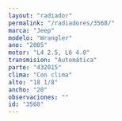 ```yaml
---
layout: "radiador"
permalink: "/radiadores/3568/"
marca: "Jeep"
modelo: "Wrangler"
ano: "2005"
motor: "L4 2.5, L6 4.0"
transmision: "Automática"
parte: "432015"
clima: "Con clima"
alto: "18 1/8"
ancho: "20"
observaciones: ""
id: "3568"
---
```


